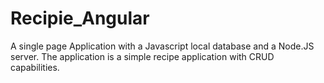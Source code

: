 # Recipie_Angular
 
A single page Application with a Javascript local database and a Node.JS server.
The application is a simple recipe application with CRUD capabilities.
